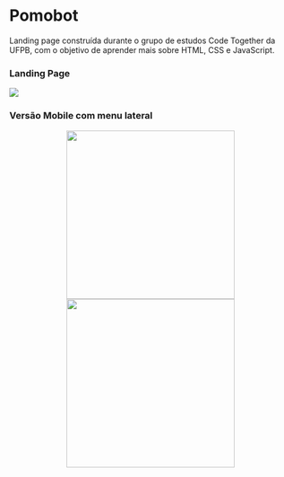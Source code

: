 # Pomobot
Landing page construída durante o grupo de estudos Code Together da UFPB, com o objetivo de aprender mais sobre HTML, CSS e JavaScript.<br>

### Landing Page
<div>
<img src = "https://user-images.githubusercontent.com/91560661/175795984-a38b9b2b-0fab-428c-b6a9-6580ee632f45.png">
</div>

### Versão Mobile com menu lateral
<div align = center>
<img width = "300" hspace = "20" src = "https://user-images.githubusercontent.com/91560661/175795987-7e522922-6c94-4175-ba34-2faef88b7ed4.png" >
<img width = "300" src = "https://user-images.githubusercontent.com/91560661/175795991-f4e15711-862b-4b83-a487-8e7f768365da.png">
</div>



